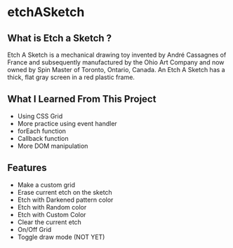 # etchASketch

## What is Etch a Sketch ?
Etch A Sketch is a mechanical drawing toy invented by André Cassagnes of France and subsequently manufactured by the Ohio Art Company and now owned by Spin Master of Toronto, Ontario, Canada. An Etch A Sketch has a thick, flat gray screen in a red plastic frame.

## What I Learned From This Project
- Using CSS Grid
- More practice using event handler
- forEach function
- Callback function
- More DOM manipulation

## Features
- Make a custom grid
- Erase current etch on the sketch
- Etch with Darkened pattern color
- Etch with Random color
- Etch with Custom Color
- Clear the current etch
- On/Off Grid
- Toggle draw mode (NOT YET)